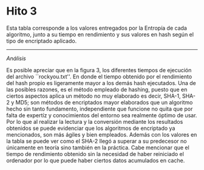 # Hito 3
Esta tabla corresponde a los valores entregados por la Entropía de cada algoritmo, junto a su tiempo en rendimiento y sus valores en hash según el tipo de encriptado aplicado.

---
*Análisis*

Es posible apreciar que en la figura 3, los diferentes tiempos de ejecución del archivo ``rockyou.txt''. En donde el tiempo obtenido por el rendimiento del hash propio es ligeramente mayor a los demás hash ejecutados. Una de las posibles razones, es el método empleado de hashing, puesto que en ciertos aspectos aplica un método no muy elaborado es decir, SHA-1, SHA-2 y MD5; son métodos de encriptados mayor elaborados que un algoritmo hecho sin tanto fundamento, independiente que funcione no quita que por falta de expertíz y conocimientos del entorno sea realmente óptimo de usar. Por lo que al realizar la lectura y la conversión mediante los resultados obtenidos se puede evidenciar que los algoritmos de encriptado ya mencionados, son más ágiles y bien empleados. Además con los valores en la tabla se puede ver como el SHA-2 llegó a superar a su predecesor no únicamente en teoría sino también en la práctica. Cabe mencionar que el tiempo de rendimiento obtenido sin la necesidad de haber reiniciado el ordenador por lo que puede haber ciertos datos acumulados en cache.